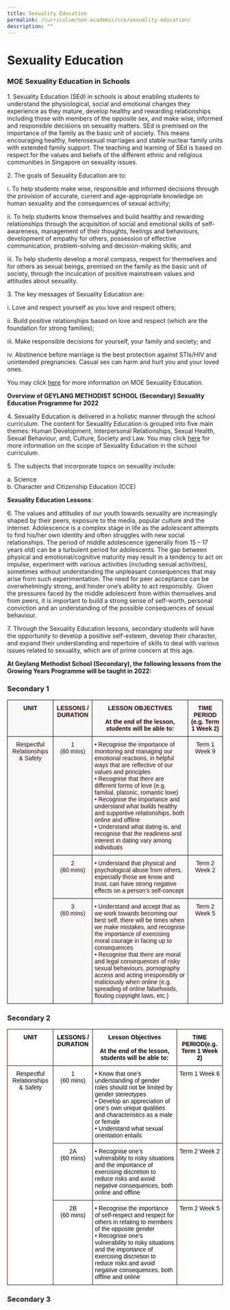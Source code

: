 ```yaml
---
title: Sexuality Education
permalink: /curriculum/non-academic/cce/sexuality-education/
description: ""
---
```

# **Sexuality Education**

### **MOE Sexuality Education in Schools**

1\. Sexuality Education (SEd) in schools is about enabling students to understand the physiological, social and emotional changes they experience as they mature, develop healthy and rewarding relationships including those with members of the opposite sex, and make wise, informed and responsible decisions on sexuality matters. SEd is premised on the importance of the family as the basic unit of society. This means encouraging healthy, heterosexual marriages and stable nuclear family units with extended family support. The teaching and learning of SEd is based on respect for the values and beliefs of the different ethnic and religious communities in Singapore on sexuality issues.

2\. The goals of Sexuality Education are to:

i.  To help students make wise, responsible and informed decisions through the provision of accurate, current and age-appropriate knowledge on human sexuality and the consequences of sexual activity;  

ii.  To help students know themselves and build healthy and rewarding relationships through the acquisition of social and emotional skills of self-awareness, management of their thoughts, feelings and behaviours, development of empathy for others, possession of effective communication, problem-solving and decision-making skills; and     

iii.  To help students develop a moral compass, respect for themselves and for others as sexual beings, premised on the family as the basic unit of society, through the inculcation of positive mainstream values and attitudes about sexuality.

3\. The key messages of Sexuality Education are:

i.  Love and respect yourself as you love and respect others;   

ii.  Build positive relationships based on love and respect (which are the foundation for strong families);   

iii.  Make responsible decisions for yourself, your family and society; and    

iv.  Abstinence before marriage is the best protection against STIs/HIV and unintended pregnancies. Casual sex can harm and hurt you and your loved ones.    

You may click [here](https://www.moe.gov.sg/programmes/sexuality-education/scope-and-teaching-approach) for more information on MOE Sexuality Education.

**Overview of GEYLANG METHODIST SCHOOL (Secondary) Sexuality Education Programme for 2022**

4\. Sexuality Education is delivered in a holistic manner through the school curriculum. The content for Sexuality Education is grouped into five main themes: Human Development, Interpersonal Relationships, Sexual Health, Sexual Behaviour, and, Culture, Society and Law. You may click [here](https://www.moe.gov.sg/programmes/sexuality-education/scope-and-teaching-approach) for more information on the scope of Sexuality Education in the school curriculum.

5\. The subjects that incorporate topics on sexuality include:

a\.  Science  
b\.  Character and Citizenship Education (CCE)

**Sexuality Education Lessons**:

6\. The values and attitudes of our youth towards sexuality are increasingly shaped by their peers, exposure to the media, popular culture and the internet. Adolescence is a complex stage in life as the adolescent attempts to find his/her own identity and often struggles with new social relationships. The period of middle adolescence (generally from 15 – 17 years old) can be a turbulent period for adolescents. The gap between physical and emotional/cognitive maturity may result in a tendency to act on impulse, experiment with various activities (including sexual activities), sometimes without understanding the unpleasant consequences that may arise from such experimentation. The need for peer acceptance can be overwhelmingly strong, and hinder one’s ability to act responsibly.  Given the pressures faced by the middle adolescent from within themselves and from peers, it is important to build a strong sense of self-worth, personal conviction and an understanding of the possible consequences of sexual behaviour.

7\. Through the Sexuality Education lessons, secondary students will have the opportunity to develop a positive self-esteem, develop their character, and expand their understanding and repertoire of skills to deal with various issues related to sexuality, which are of prime concern at this age.

**At Geylang Methodist School (Secondary), the following lessons from the Growing Years Programme will be taught in 2022:**

### **Secondary 1**



<table style="border-collapse:collapse;border-spacing:0" class="tg"><thead><tr><th style="background-color:#f9f9f9;border-color:#000000;border-style:solid;border-width:1px;color:#330001;font-family:Arial, sans-serif;font-size:14px;font-weight:bold;overflow:hidden;padding:10px 5px;text-align:center;vertical-align:top;word-break:normal"><span style="font-weight:bold">UNIT</span></th><th style="background-color:#f9f9f9;border-color:#000000;border-style:solid;border-width:1px;color:#330001;font-family:Arial, sans-serif;font-size:14px;font-weight:bold;overflow:hidden;padding:10px 5px;text-align:center;vertical-align:top;word-break:normal"><span style="font-weight:bold">LESSONS / DURATION</span></th><th style="background-color:#f9f9f9;border-color:#000000;border-style:solid;border-width:1px;color:#330001;font-family:Arial, sans-serif;font-size:14px;font-weight:bold;overflow:hidden;padding:10px 5px;text-align:center;vertical-align:top;word-break:normal"><span style="font-weight:bold">LESSON OBJECTIVES</span><br><br><span style="font-weight:bold">At the end of the lesson, students will be able to:</span></th><th style="background-color:#f9f9f9;border-color:#000000;border-style:solid;border-width:1px;color:#330001;font-family:Arial, sans-serif;font-size:14px;font-weight:bold;overflow:hidden;padding:10px 5px;text-align:center;vertical-align:top;word-break:normal"><span style="font-weight:bold">TIME PERIOD</span> <span style="font-weight:bold">(e.g. Term 1 Week 2)</span></th></tr></thead><tbody><tr><td style="background-color:#f9f9f9;border-color:#000000;border-style:solid;border-width:1px;color:#330001;font-family:Arial, sans-serif;font-size:14px;overflow:hidden;padding:10px 5px;text-align:center;vertical-align:top;word-break:normal" rowspan="3">Respectful Relationships &amp; Safety</td><td style="background-color:#f9f9f9;border-color:#000000;border-style:solid;border-width:1px;color:#330001;font-family:Arial, sans-serif;font-size:14px;overflow:hidden;padding:10px 5px;text-align:center;vertical-align:top;word-break:normal">1<br>(60 mins)</td><td style="background-color:#f9f9f9;border-color:#000000;border-style:solid;border-width:1px;color:#330001;font-family:Arial, sans-serif;font-size:14px;overflow:hidden;padding:10px 5px;text-align:left;vertical-align:top;word-break:normal">• Recognise the importance of monitoring and managing our emotional reactions, in helpful ways that are reflective of our values and principles<br>• Recognise that there are different forms of love (e.g. familial, platonic, romantic love)<br>• Recognise the importance and understand what builds healthy and supportive relationships, both online and offline<br>• Understand what dating is, and recognise that the readiness and interest in dating vary among individuals</td><td style="background-color:#f9f9f9;border-color:#000000;border-style:solid;border-width:1px;color:#330001;font-family:Arial, sans-serif;font-size:14px;overflow:hidden;padding:10px 5px;text-align:center;vertical-align:top;word-break:normal">Term 1 Week 9</td></tr><tr><td style="background-color:#f9f9f9;border-color:#000000;border-style:solid;border-width:1px;color:#330001;font-family:Arial, sans-serif;font-size:14px;overflow:hidden;padding:10px 5px;text-align:center;vertical-align:top;word-break:normal">2<br>(60 mins)</td><td style="background-color:#f9f9f9;border-color:#000000;border-style:solid;border-width:1px;color:#330001;font-family:Arial, sans-serif;font-size:14px;overflow:hidden;padding:10px 5px;text-align:left;vertical-align:top;word-break:normal">• Understand that physical and psychological abuse from others, especially those we know and trust, can have strong negative effects on a person’s self-concept</td><td style="background-color:#f9f9f9;border-color:#000000;border-style:solid;border-width:1px;color:#330001;font-family:Arial, sans-serif;font-size:14px;overflow:hidden;padding:10px 5px;text-align:center;vertical-align:top;word-break:normal">Term 2 Week 2</td></tr><tr><td style="background-color:#f9f9f9;border-color:#000000;border-style:solid;border-width:1px;color:#330001;font-family:Arial, sans-serif;font-size:14px;overflow:hidden;padding:10px 5px;text-align:center;vertical-align:top;word-break:normal">3<br>(60 mins)</td><td style="background-color:#f9f9f9;border-color:#000000;border-style:solid;border-width:1px;color:#330001;font-family:Arial, sans-serif;font-size:14px;overflow:hidden;padding:10px 5px;text-align:left;vertical-align:top;word-break:normal">• Understand and accept that as we work towards becoming our best self, there will be times when we make mistakes, and recognise the importance of exercising moral courage in facing up to consequences<br>• Recognise that there are moral and legal consequences of risky sexual behaviours, pornography access and acting irresponsibly or maliciously when online (e.g. spreading of online falsehoods, flouting copyright laws, etc.)</td><td style="background-color:#f9f9f9;border-color:#000000;border-style:solid;border-width:1px;color:#330001;font-family:Arial, sans-serif;font-size:14px;overflow:hidden;padding:10px 5px;text-align:center;vertical-align:top;word-break:normal">Term 2 Week 5</td></tr></tbody></table>

<h3><b>Secondary 2</b></h3>

<table style="border-collapse:collapse;border-spacing:0" class="tg"><thead><tr><th style="background-color:#ffffff;border-color:#330001;border-style:solid;border-width:1px;color:#000000;font-family:Arial, sans-serif;font-size:14px;font-weight:bold;overflow:hidden;padding:10px 5px;text-align:center;vertical-align:top;word-break:normal"><span style="font-weight:bold">UNIT</span></th><th style="background-color:#ffffff;border-color:#330001;border-style:solid;border-width:1px;color:#000000;font-family:Arial, sans-serif;font-size:14px;font-weight:bold;overflow:hidden;padding:10px 5px;text-align:center;vertical-align:top;word-break:normal"><span style="font-weight:bold">LESSONS / DURATION</span></th><th style="background-color:#ffffff;border-color:#330001;border-style:solid;border-width:1px;color:#000000;font-family:Arial, sans-serif;font-size:14px;font-weight:bold;overflow:hidden;padding:10px 5px;text-align:center;vertical-align:top;word-break:normal"><span style="font-weight:bold">Lesson Objectives </span><br><br><span style="font-weight:bold">At the end of the lesson, students will be able to:</span></th><th style="background-color:#ffffff;border-color:#330001;border-style:solid;border-width:1px;color:#000000;font-family:Arial, sans-serif;font-size:14px;font-weight:bold;overflow:hidden;padding:10px 5px;text-align:center;vertical-align:top;word-break:normal"><span style="font-weight:bold">TIME PERIOD(e.g. Term 1 Week 2)</span></th></tr></thead><tbody><tr><td style="background-color:#ffffff;border-color:#330001;border-style:solid;border-width:1px;color:#000000;font-family:Arial, sans-serif;font-size:14px;overflow:hidden;padding:10px 5px;text-align:center;vertical-align:top;word-break:normal" rowspan="3">Respectful Relationships &amp; Safety</td><td style="background-color:#ffffff;border-color:#330001;border-style:solid;border-width:1px;color:#000000;font-family:Arial, sans-serif;font-size:14px;overflow:hidden;padding:10px 5px;text-align:center;vertical-align:top;word-break:normal">1<br>(60 mins)</td><td style="background-color:#ffffff;border-color:#330001;border-style:solid;border-width:1px;color:#000000;font-family:Arial, sans-serif;font-size:14px;overflow:hidden;padding:10px 5px;text-align:left;vertical-align:top;word-break:normal">• Know that one’s understanding of gender roles should not be limited by gender stereotypes<br>• Develop an appreciation of one’s own unique qualities and characteristics as a male or female<br>• Understand what sexual orientation entails</td><td style="background-color:#ffffff;border-color:#330001;border-style:solid;border-width:1px;color:#000000;font-family:Arial, sans-serif;font-size:14px;overflow:hidden;padding:10px 5px;text-align:center;vertical-align:top;word-break:normal">Term 1 Week 6</td></tr><tr><td style="background-color:#ffffff;border-color:#330001;border-style:solid;border-width:1px;color:#000000;font-family:Arial, sans-serif;font-size:14px;overflow:hidden;padding:10px 5px;text-align:center;vertical-align:top;word-break:normal">2A<br>(60 mins)</td><td style="background-color:#ffffff;border-color:#330001;border-style:solid;border-width:1px;color:#000000;font-family:Arial, sans-serif;font-size:14px;overflow:hidden;padding:10px 5px;text-align:left;vertical-align:top;word-break:normal">• Recognise one’s vulnerability to risky situations and the importance of exercising discretion to reduce risks and avoid negative consequences, both online and offline</td><td style="background-color:#ffffff;border-color:#330001;border-style:solid;border-width:1px;color:#000000;font-family:Arial, sans-serif;font-size:14px;overflow:hidden;padding:10px 5px;text-align:center;vertical-align:top;word-break:normal">Term 2 Week 2</td></tr><tr><td style="background-color:#ffffff;border-color:#330001;border-style:solid;border-width:1px;color:#000000;font-family:Arial, sans-serif;font-size:14px;overflow:hidden;padding:10px 5px;text-align:center;vertical-align:top;word-break:normal">2B<br>(60 mins)</td><td style="background-color:#ffffff;border-color:#330001;border-style:solid;border-width:1px;color:#000000;font-family:Arial, sans-serif;font-size:14px;overflow:hidden;padding:10px 5px;text-align:left;vertical-align:top;word-break:normal">• Recognise the importance of self-respect and respect for others in relating to members of the opposite gender<br>• Recognise one’s vulnerability to risky situations and the importance of exercising discretion to reduce risks and avoid negative consequences, both offline and online</td><td style="background-color:#ffffff;border-color:#330001;border-style:solid;border-width:1px;color:#000000;font-family:Arial, sans-serif;font-size:14px;overflow:hidden;padding:10px 5px;text-align:center;vertical-align:top;word-break:normal">Term 2 Week 5</td></tr></tbody></table>

<h3><b>Secondary 3</b></h3>
